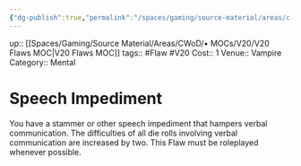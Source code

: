 ```yaml
---
{"dg-publish":true,"permalink":"/spaces/gaming/source-material/areas/c-wo-d/genre/vampire/v20/merits-and-flaws/speech-impediment/","dgHomeLink":true,"dgPassFrontmatter":true}
---
```


up:: [[Spaces/Gaming/Source Material/Areas/CWoD/• MOCs/V20/V20 Flaws MOC|V20 Flaws MOC]]
tags:: #Flaw #V20 
Cost:: 1
Venue:: Vampire
Category:: Mental
# Speech Impediment
You have a stammer or other speech impediment
that hampers verbal communication. The difficulties
of all die rolls involving verbal communication are increased
by two. This Flaw must be roleplayed whenever
possible.